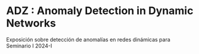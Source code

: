 # ADZ : Anomaly Detection in Dynamic Networks
Exposición sobre detección de anomalías en redes dinámicas para Seminario I 2024-I
